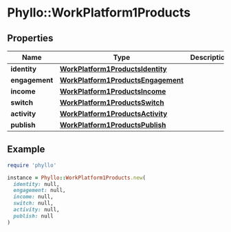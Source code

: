 # Phyllo::WorkPlatform1Products

## Properties

| Name | Type | Description | Notes |
| ---- | ---- | ----------- | ----- |
| **identity** | [**WorkPlatform1ProductsIdentity**](WorkPlatform1ProductsIdentity.md) |  |  |
| **engagement** | [**WorkPlatform1ProductsEngagement**](WorkPlatform1ProductsEngagement.md) |  |  |
| **income** | [**WorkPlatform1ProductsIncome**](WorkPlatform1ProductsIncome.md) |  |  |
| **switch** | [**WorkPlatform1ProductsSwitch**](WorkPlatform1ProductsSwitch.md) |  |  |
| **activity** | [**WorkPlatform1ProductsActivity**](WorkPlatform1ProductsActivity.md) |  |  |
| **publish** | [**WorkPlatform1ProductsPublish**](WorkPlatform1ProductsPublish.md) |  |  |

## Example

```ruby
require 'phyllo'

instance = Phyllo::WorkPlatform1Products.new(
  identity: null,
  engagement: null,
  income: null,
  switch: null,
  activity: null,
  publish: null
)
```

